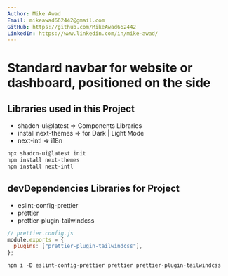 ```yaml
---
Author: Mike Awad
Email: mikeawad662442@gmail.com
GitHub: https://github.com/MikeAwad662442
LinkedIn: https://www.linkedin.com/in/mike-awad/
---
```


# Standard navbar for website or dashboard, positioned on the side

## Libraries used in this Project

- shadcn-ui@latest => Components Libraries
- install next-themes => for Dark | Light Mode
- next-intl => i18n

```js
npx shadcn-ui@latest init
npm install next-themes
npm install next-intl
```

## devDependencies Libraries for Project

- eslint-config-prettier
- prettier
- prettier-plugin-tailwindcss

```js
// prettier.config.js
module.exports = {
  plugins: ["prettier-plugin-tailwindcss"],
};
```

```js
npm i -D eslint-config-prettier prettier prettier-plugin-tailwindcss
```
